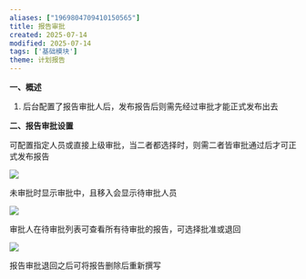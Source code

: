 ```yaml
---
aliases: ["1969804709410150565"]
title: 报告审批
created: 2025-07-14
modified: 2025-07-14
tags: ['基础模块']
theme: 计划报告
---
```


**一、概述**

1. 后台配置了报告审批人后，发布报告后则需先经过审批才能正式发布出去

**二、报告审批设置**

可配置指定人员或直接上级审批，当二者都选择时，则需二者皆审批通过后才可正式发布报告

![](https://myhelpdoc.oss-cn-heyuan.aliyuncs.com/mdimages/f29a78b09d2974932e4137890bcd238c.jpg)

未审批时显示审批中，且移入会显示待审批人员

![](https://myhelpdoc.oss-cn-heyuan.aliyuncs.com/mdimages/c1e3fd8d101635f4788c46f86d0c916c.jpg)

审批人在待审批列表可查看所有待审批的报告，可选择批准或退回

![](https://myhelpdoc.oss-cn-heyuan.aliyuncs.com/mdimages/c8972a1e068c760742ae83a82eeb4259.jpg)

报告审批退回之后可将报告删除后重新撰写


